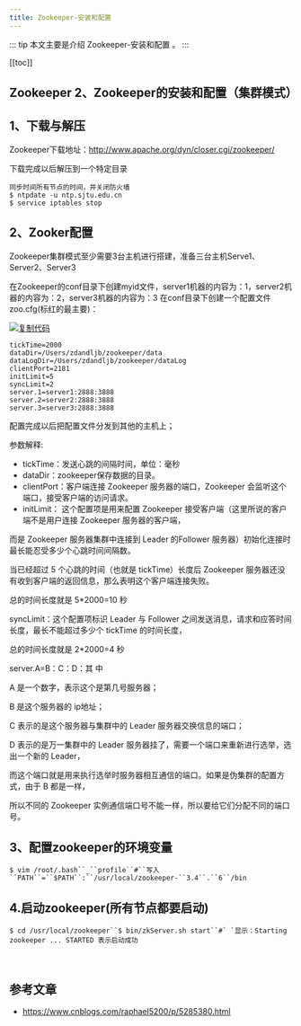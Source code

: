 ```yaml
---
title: Zookeeper-安装和配置
---
```


::: tip
本文主要是介绍 Zookeeper-安装和配置 。
:::

[[toc]]

## Zookeeper 2、Zookeeper的安装和配置（集群模式）

## 1、下载与解压

Zookeeper下载地址：http://www.apache.org/dyn/closer.cgi/zookeeper/

下载完成以后解压到一个特定目录

``` shell
同步时间所有节点的时间，并关闭防火墙
$ ntpdate -u ntp.sjtu.edu.cn
$ service iptables stop
```

 

## 2、Zooker配置

Zookeeper集群模式至少需要3台主机进行搭建，准备三台主机Serve1、Server2、Server3　

在Zookeeper的conf目录下创建myid文件，server1机器的内容为：1，server2机器的内容为：2，server3机器的内容为：3
在conf目录下创建一个配置文件zoo.cfg(标红的最主要)：

[![复制代码](https://common.cnblogs.com/images/copycode.gif)](javascript:void(0);)

``` shell
tickTime=2000
dataDir=/Users/zdandljb/zookeeper/data
dataLogDir=/Users/zdandljb/zookeeper/dataLog
clientPort=2181
initLimit=5
syncLimit=2
server.1=server1:2888:3888
server.2=server2:2888:3888
server.3=server3:2888:3888
```


配置完成以后把配置文件分发到其他的主机上；

参数解释:　　

- tickTime：发送心跳的间隔时间，单位：毫秒
- dataDir：zookeeper保存数据的目录。
- clientPort：客户端连接 Zookeeper 服务器的端口，Zookeeper 会监听这个端口，接受客户端的访问请求。
- initLimit： 这个配置项是用来配置 Zookeeper 接受客户端（这里所说的客户端不是用户连接 Zookeeper 服务器的客户端，

而是 Zookeeper 服务器集群中连接到 Leader 的Follower 服务器）初始化连接时最长能忍受多少个心跳时间间隔数。

当已经超过 5 个心跳的时间（也就是 tickTime）长度后 Zookeeper 服务器还没有收到客户端的返回信息，那么表明这个客户端连接失败。

总的时间长度就是 5*2000=10 秒

syncLimit：这个配置项标识 Leader 与 Follower 之间发送消息，请求和应答时间长度，最长不能超过多少个 tickTime 的时间长度，

总的时间长度就是 2*2000=4 秒

server.A=B：C：D：其 中

A 是一个数字，表示这个是第几号服务器；

B 是这个服务器的 ip地址；

C 表示的是这个服务器与集群中的 Leader 服务器交换信息的端口；

D 表示的是万一集群中的 Leader 服务器挂了，需要一个端口来重新进行选举，选出一个新的 Leader，

而这个端口就是用来执行选举时服务器相互通信的端口。如果是伪集群的配置方式，由于 B 都是一样，

所以不同的 Zookeeper 实例通信端口号不能一样，所以要给它们分配不同的端口号。

## 3、配置zookeeper的环境变量

``` shell
$ vim /root/.bash``_``profile``#``写入``PATH``=``$PATH``:``/usr/local/zookeeper-``3.4``.``6``/bin
```

## 4.启动zookeeper(所有节点都要启动)

``` shell
$ cd /usr/local/zookeeper``$ bin/zkServer.sh start``#` `显示：Starting zookeeper ... STARTED 表示启动成功
```

　　

## 参考文章
* https://www.cnblogs.com/raphael5200/p/5285380.html